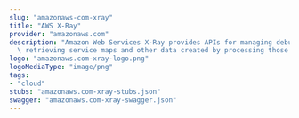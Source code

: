 ```yaml
---
slug: "amazonaws-com-xray"
title: "AWS X-Ray"
provider: "amazonaws.com"
description: "Amazon Web Services X-Ray provides APIs for managing debug traces and\
  \ retrieving service maps and other data created by processing those traces."
logo: "amazonaws.com-xray-logo.png"
logoMediaType: "image/png"
tags:
- "cloud"
stubs: "amazonaws.com-xray-stubs.json"
swagger: "amazonaws.com-xray-swagger.json"
---
```

